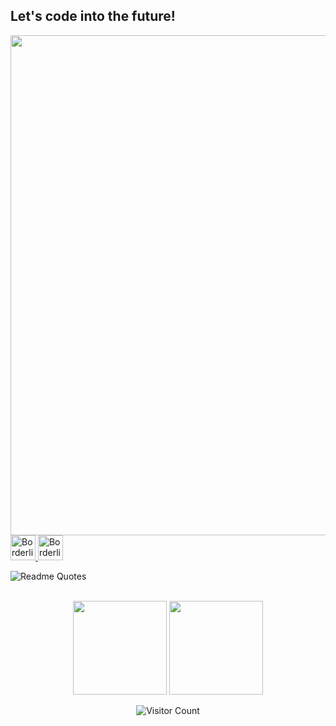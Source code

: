 <p align="center">
<h2>Let's code into the future!</h2>
<img  width="800px" src="https://github.com/HyunCafe/HyunCafe/raw/main/assests/loficity.gif" />


<br/>
<a href="https://www.linkedin.com/in/hajianpour/">
  <img alt="Borderliner's LinkdeIn" width="40px" src="https://user-images.githubusercontent.com/43545812/144035037-0f415fc7-9f96-4517-a370-ccc6e78a714b.png" />
</a>

<a href="https://metrics.lecoq.io/insights/Borderliner">
  <img alt="Borderliner's Metrics" width="40px" src="https://user-images.githubusercontent.com/43545812/144035037-0f415fc7-9f96-4517-a370-ccc6e78a714b.png" />
</a>
  
<br>

 ![Readme Quotes](https://quotes-github-readme.vercel.app/api?type=horizontal&theme=nord)

</p>

<div align="center">

<br/>
<img height="150px" src="https://github-readme-stats.vercel.app/api/top-langs/?username=Borderliner&layout=compact&theme=dracula&private=true">
<img height="150px" src="https://github-readme-stats.vercel.app/api?username=Borderliner&show_icons=true&theme=dracula&count_private=true&private=true">
<br/>

![Visitor Count](https://profile-counter.glitch.me/Borderliner/count.svg)

</div>
